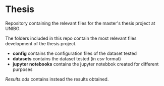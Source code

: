# Thesis

Repository containing the relevant files for the master's thesis project at UNIBG.

The folders included in this repo contain the most relevant files development of the thesis project.

* **config** contains the configuration files of the dataset tested
* **datasets** contains the dataset tested (in *csv* format)
* **jupyter notebooks** contains the jupyter notebbok created for different purposes

*Results.ods* contains instead the results obtained.
